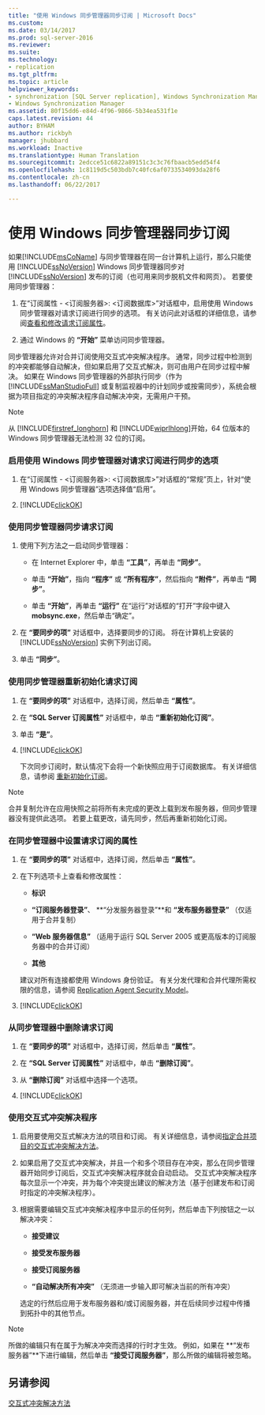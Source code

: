 ```yaml
---
title: "使用 Windows 同步管理器同步订阅 | Microsoft Docs"
ms.custom: 
ms.date: 03/14/2017
ms.prod: sql-server-2016
ms.reviewer: 
ms.suite: 
ms.technology:
- replication
ms.tgt_pltfrm: 
ms.topic: article
helpviewer_keywords:
- synchronization [SQL Server replication], Windows Synchronization Manager
- Windows Synchronization Manager
ms.assetid: 80f15dd6-e84d-4f96-9866-5b34ea531f1e
caps.latest.revision: 44
author: BYHAM
ms.author: rickbyh
manager: jhubbard
ms.workload: Inactive
ms.translationtype: Human Translation
ms.sourcegitcommit: 2edcce51c6822a89151c3c3c76fbaacb5edd54f4
ms.openlocfilehash: 1c8119d5c503bdb7c40fc6af0733534093da28f6
ms.contentlocale: zh-cn
ms.lasthandoff: 06/22/2017

---
```

# <a name="synchronize-a-subscription-using-windows-synchronization-manager"></a>使用 Windows 同步管理器同步订阅
  如果[!INCLUDE[msCoName](../../includes/msconame-md.md)] 与同步管理器在同一台计算机上运行，那么只能使用 [!INCLUDE[ssNoVersion](../../includes/ssnoversion-md.md)] Windows 同步管理器同步对 [!INCLUDE[ssNoVersion](../../includes/ssnoversion-md.md)] 发布的订阅（也可用来同步脱机文件和网页）。 若要使用同步管理器：  
  
1.  在“订阅属性 - \<订阅服务器>: \<订阅数据库>”对话框中，启用使用 Windows 同步管理器对请求订阅进行同步的选项。 有关访问此对话框的详细信息，请参阅[查看和修改请求订阅属性](../../relational-databases/replication/view-and-modify-pull-subscription-properties.md)。  
  
2.  通过 Windows 的 **“开始”** 菜单访问同步管理器。  
  
 同步管理器允许对合并订阅使用交互式冲突解决程序。 通常，同步过程中检测到的冲突都能够自动解决，但如果启用了交互式解决，则可由用户在同步过程中解决。 如果在 Windows 同步管理器的外部执行同步（作为 [!INCLUDE[ssManStudioFull](../../includes/ssmanstudiofull-md.md)] 或复制监视器中的计划同步或按需同步），系统会根据为项目指定的冲突解决程序自动解决冲突，无需用户干预。  
  
> [!NOTE]  
>  从 [!INCLUDE[firstref_longhorn](../../includes/firstref-longhorn-md.md)] 和 [!INCLUDE[wiprlhlong](../../includes/wiprlhlong-md.md)]开始，64 位版本的 Windows 同步管理器无法检测 32 位的订阅。  
  
### <a name="to-enable-the-synchronization-of-pull-subscriptions-with-windows-synchronization-manager"></a>启用使用 Windows 同步管理器对请求订阅进行同步的选项  
  
1.  在“订阅属性 - \<订阅服务器>: \<订阅数据库>”对话框的“常规”页上，针对“使用 Windows 同步管理器”选项选择值“启用”。  
  
2.  [!INCLUDE[clickOK](../../includes/clickok-md.md)]  
  
### <a name="to-synchronize-a-pull-subscription-with-synchronization-manager"></a>使用同步管理器同步请求订阅  
  
1.  使用下列方法之一启动同步管理器：  
  
    -   在 Internet Explorer 中，单击 **“工具”**，再单击 **“同步”**。  
  
    -   单击 **“开始”**，指向 **“程序”** 或 **“所有程序”**，然后指向 **“附件”**，再单击 **“同步”**。  
  
    -   单击 **“开始”**，再单击 **“运行”** 在“运行”对话框的“打开”字段中键入 **mobsync.exe**，然后单击“确定”。  
  
2.  在 **“要同步的项”** 对话框中，选择要同步的订阅。 将在计算机上安装的 [!INCLUDE[ssNoVersion](../../includes/ssnoversion-md.md)] 实例下列出订阅。  
  
3.  单击 **“同步”**。  
  
### <a name="to-reinitialize-a-pull-subscription-with-synchronization-manager"></a>使用同步管理器重新初始化请求订阅  
  
1.  在 **“要同步的项”** 对话框中，选择订阅，然后单击 **“属性”**。  
  
2.  在 **“SQL Server 订阅属性”** 对话框中，单击 **“重新初始化订阅”**。  
  
3.  单击 **“是”**。  
  
4.  [!INCLUDE[clickOK](../../includes/clickok-md.md)]  
  
     下次同步订阅时，默认情况下会将一个新快照应用于订阅数据库。 有关详细信息，请参阅 [重新初始化订阅](../../relational-databases/replication/reinitialize-subscriptions.md)。  
  
> [!NOTE]  
>  合并复制允许在应用快照之前将所有未完成的更改上载到发布服务器，但同步管理器没有提供此选项。 若要上载更改，请先同步，然后再重新初始化订阅。  
  
### <a name="to-set-properties-for-a-pull-subscription-in-synchronization-manager"></a>在同步管理器中设置请求订阅的属性  
  
1.  在 **“要同步的项”** 对话框中，选择订阅，然后单击 **“属性”**。  
  
2.  在下列选项卡上查看和修改属性：  
  
    -   **标识**  
  
    -   **“订阅服务器登录”**、 **“分发服务器登录”**和 **“发布服务器登录”** （仅适用于合并复制）  
  
    -   **“Web 服务器信息”** （适用于运行 SQL Server 2005 或更高版本的订阅服务器中的合并订阅）  
  
    -   **其他**  
  
     建议对所有连接都使用 Windows 身份验证。 有关分发代理和合并代理所需权限的信息，请参阅 [Replication Agent Security Model](../../relational-databases/replication/security/replication-agent-security-model.md)。  
  
3.  [!INCLUDE[clickOK](../../includes/clickok-md.md)]  
  
### <a name="to-remove-a-pull-subscription-from-synchronization-manager"></a>从同步管理器中删除请求订阅  
  
1.  在 **“要同步的项”** 对话框中，选择订阅，然后单击 **“属性”**。  
  
2.  在 **“SQL Server 订阅属性”** 对话框中，单击 **“删除订阅”**。  
  
3.  从 **“删除订阅”** 对话框中选择一个选项。  
  
4.  [!INCLUDE[clickOK](../../includes/clickok-md.md)]  
  
### <a name="to-use-the-interactive-resolver"></a>使用交互式冲突解决程序  
  
1.  启用要使用交互式解决方法的项目和订阅。 有关详细信息，请参阅[指定合并项目的交互式冲突解决方法](../../relational-databases/replication/publish/specify-interactive-conflict-resolution-for-merge-articles.md)。  
  
2.  如果启用了交互式冲突解决，并且一个和多个项目存在冲突，那么在同步管理器开始同步订阅后，交互式冲突解决程序就会自动启动。 交互式冲突解决程序每次显示一个冲突，并为每个冲突提出建议的解决方法（基于创建发布和订阅时指定的冲突解决程序）。  
  
3.  根据需要编辑交互式冲突解决程序中显示的任何列，然后单击下列按钮之一以解决冲突：  
  
    -   **接受建议**  
  
    -   **接受发布服务器**  
  
    -   **接受订阅服务器**  
  
    -   **“自动解决所有冲突”** （无须进一步输入即可解决当前的所有冲突）  
  
     选定的行然后应用于发布服务器和/或订阅服务器，并在后续同步过程中传播到拓扑中的其他节点。  
  
> [!NOTE]  
>  所做的编辑只有在属于为解决冲突而选择的行时才生效。 例如，如果在 **“发布服务器”**下进行编辑，然后单击 **“接受订阅服务器”**，那么所做的编辑将被忽略。  
  
## <a name="see-also"></a>另请参阅  
 [交互式冲突解决方法](../../relational-databases/replication/merge/advanced-merge-replication-conflict-interactive-resolution.md)  
  
  

